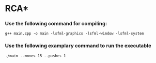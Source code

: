# RCA*

### Use the following command for compiling:

```g++ main.cpp -o main -lsfml-graphics -lsfml-window -lsfml-system```

### Use the following examplary command to run the executable

```./main --moves 15 --pushes 1```